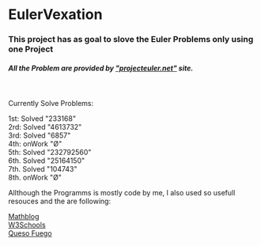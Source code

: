 <b><h1>EulerVexation</h1></b>

<h3>This project has as goal to slove the Euler Problems only using one Project</h3>
<h5>All the Problem are provided by <a href=https://projecteuler.net/archives>"projecteuler.net"</a> site.</h5>
<br>
<p>Currently Solve Problems:</p>
<p>
1st: Solved "233168"<br>
2rd: Solved "4613732"<br>
3rd: Solved "6857"<br>
4th: onWork "&#216"<br>
5th: Solved "232792560"<br>
6th. Solved "25164150"<br>
7th. Solved "104743"<br>
8th. onWork "&#216"<br>
</p>
<p>Allthough the Programms is mostly code by me, I also used so usefull resouces and the are following:</p>
<a href=https://www.mathblog.dk/project-euler-solutions/>Mathblog</a><br>
<a href=https://www.w3schools.com/>W3Schools</a><br>
<a href=https://www.youtube.com/channel/UCeT6NdimLKHXlkQgrbcg6XQ>Queso Fuego</a> <br>


